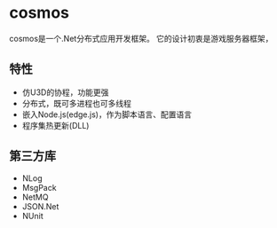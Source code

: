 # cosmos

cosmos是一个.Net分布式应用开发框架。
它的设计初衷是游戏服务器框架，

## 
## 特性

* 仿U3D的协程，功能更强
* 分布式，既可多进程也可多线程
* 嵌入Node.js(edge.js)，作为脚本语言、配置语言
* 程序集热更新(DLL)

## 第三方库

* NLog
* MsgPack
* NetMQ
* JSON.Net
* NUnit

## 


